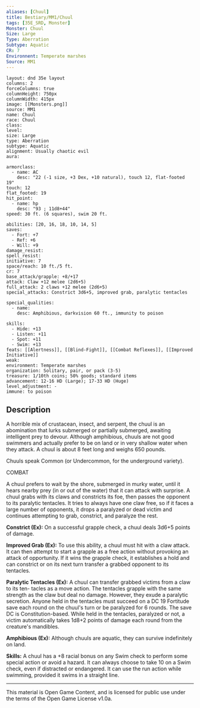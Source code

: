 ```yaml
---
aliases: [Chuul]
title: Bestiary/MM1/Chuul
tags: [35E_SRD, Monster]
Monster: Chuul
Size: Large
Type: Aberration
Subtype: Aquatic
CR: 7
Environnent: Temperate marshes
Source: MM1
---
```


```statblock
layout: dnd 35e layout
columns: 2
forceColumns: true
columnHeight: 750px
columnWidth: 415px
image: [[Monsters.png]]
source: MM1
name: Chuul
race: Chuul
class: 
level: 
size: Large
type: Aberration
subtype: Aquatic
alignment: Usually chaotic evil
aura: 

armorclass:
  - name: AC
    desc: "22 (-1 size, +3 Dex, +10 natural), touch 12, flat-footed 19"
touch: 12
flat_footed: 19
hit_point:
  - name: hp
    desc: "93 ; 11d8+44"
speed: 30 ft. (6 squares), swim 20 ft.

abilities: [20, 16, 18, 10, 14, 5]
saves:
  - Fort: +7
  - Ref: +6
  - Will: +9
damage_resist: 
spell_resist: 
initiative: 7
space/reach: 10 ft./5 ft.
cr: 7
base_attack/grapple: +8/+17
attack: Claw +12 melee (2d6+5)
full_attack: 2 claws +12 melee (2d6+5)
special_attacks: Constrict 3d6+5, improved grab, paralytic tentacles

special_qualities:
  - name: 
    desc: Amphibious, darkvision 60 ft., immunity to poison

skills:
  - Hide: +13
  - Listen: +11
  - Spot: +11
  - Swim: +13
feats: [[Alertness]], [[Blind-Fight]], [[Combat Reflexes]], [[Improved Initiative]]
weak: 
environment: Temperate marshes
organization: Solitary, pair, or pack (3-5)
treasure: 1/10th coins; 50% goods; standard items
advancement: 12-16 HD (Large); 17-33 HD (Huge)
level_adjustment: -
immune: to poison
```

## Description

<p>A horrible mix of crustacean, insect, and serpent, the chuul is an abomination that lurks submerged or partially submerged, awaiting intelligent prey to devour. Although amphibious, chuuls are not good swimmers and actually prefer to be on land or in very shallow water when they attack. A chuul is about 8 feet long and weighs 650 pounds.</p>
<p>Chuuls speak Common (or Undercommon, for the underground variety).</p>
<p>COMBAT</p>
<p>A chuul prefers to wait by the shore, submerged in murky water, until it hears nearby prey (in or out of the water) that it can attack with surprise. A chuul grabs with its claws and constricts its foe, then passes the opponent to its paralytic tentacles. It tries to always have one claw free, so if it faces a large number of opponents, it drops a paralyzed or dead victim and continues attempting to grab, constrict, and paralyze the rest.</p>
<p>
            <b>Constrict (Ex):</b> On a successful grapple check, a chuul deals 3d6+5 points of damage.</p>
<p>
            <b>Improved Grab (Ex):</b> To use this ability, a chuul must hit with a claw attack. It can then attempt to start a grapple as a free action without provoking an attack of opportunity. If it wins the grapple check, it establishes a hold and can constrict or on its next turn transfer a grabbed opponent to its tentacles.</p>
<p>
            <b>Paralytic Tentacles (Ex):</b> A chuul can transfer grabbed victims from a claw to its ten- tacles as a move action. The tentacles grapple with the same strength as the claw but deal no damage. However, they exude a paralytic secretion. Anyone held in the tentacles must succeed on a DC 19 Fortitude save each round on the chuul's turn or be paralyzed for 6 rounds. The save DC is Constitution-based. While held in the tentacles, paralyzed or not, a victim automatically takes 1d8+2 points of damage each round from the creature's mandibles.</p>
<p>
            <b>Amphibious (Ex):</b> Although chuuls are aquatic, they can survive indefinitely on land.</p>
<p>
            <b>Skills:</b> A chuul has a +8 racial bonus on any Swim check to perform some special action or avoid a hazard. It can always choose to take 10 on a Swim check, even if distracted or endangered. It can use the run action while swimming, provided it swims in a straight line.</p>

---

This material is Open Game Content, and is licensed for public use under
the terms of the Open Game License v1.0a.
